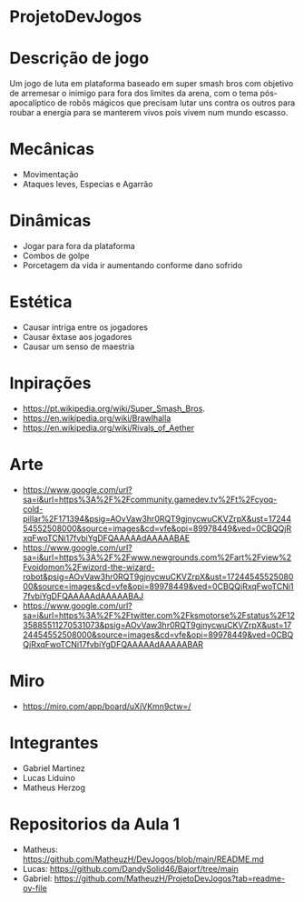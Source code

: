 # ProjetoDevJogos
# Descrição de jogo
Um jogo de luta em plataforma baseado em super smash bros com objetivo de arremesar o inimigo para fora dos limites da arena, com o tema pós-apocalíptico de robôs mágicos que precisam lutar uns contra os outros para roubar a energia para se manterem vivos pois vivem num mundo escasso.
# Mecânicas 
- Movimentação
- Ataques leves, Especias e Agarrão
# Dinâmicas 
- Jogar para fora da plataforma
- Combos de golpe
- Porcetagem da vida ir aumentando conforme dano sofrido
# Estética
- Causar intriga entre os jogadores
- Causar êxtase aos jogadores
- Causar um senso de maestria
# Inpirações
- https://pt.wikipedia.org/wiki/Super_Smash_Bros.
- https://en.wikipedia.org/wiki/Brawlhalla
- https://en.wikipedia.org/wiki/Rivals_of_Aether
# Arte 
- https://www.google.com/url?sa=i&url=https%3A%2F%2Fcommunity.gamedev.tv%2Ft%2Fcyoq-cold-pillar%2F171394&psig=AOvVaw3hr0RQT9gjnycwuCKVZrpX&ust=1724454552508000&source=images&cd=vfe&opi=89978449&ved=0CBQQjRxqFwoTCNi17fvbiYgDFQAAAAAdAAAAABAE
- https://www.google.com/url?sa=i&url=https%3A%2F%2Fwww.newgrounds.com%2Fart%2Fview%2Fvoidomon%2Fwizord-the-wizard-robot&psig=AOvVaw3hr0RQT9gjnycwuCKVZrpX&ust=1724454552508000&source=images&cd=vfe&opi=89978449&ved=0CBQQjRxqFwoTCNi17fvbiYgDFQAAAAAdAAAAABAJ
- https://www.google.com/url?sa=i&url=https%3A%2F%2Ftwitter.com%2Fksmotorse%2Fstatus%2F1235885511270531073&psig=AOvVaw3hr0RQT9gjnycwuCKVZrpX&ust=1724454552508000&source=images&cd=vfe&opi=89978449&ved=0CBQQjRxqFwoTCNi17fvbiYgDFQAAAAAdAAAAABAR

# Miro
- https://miro.com/app/board/uXjVKmn9ctw=/
# Integrantes
- Gabriel Martinez
- Lucas Liduino
- Matheus Herzog
# Repositorios da Aula 1
- Matheus: https://github.com/MatheuzH/DevJogos/blob/main/README.md
- Lucas: https://github.com/DandySolid46/Bajorf/tree/main
- Gabriel: https://github.com/MatheuzH/ProjetoDevJogos?tab=readme-ov-file
